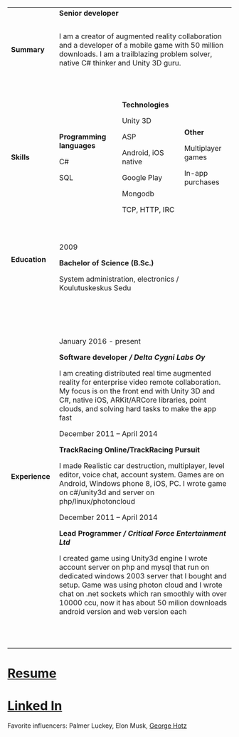 <table><tbody><tr><td>&nbsp;</td><td colspan="3"><strong>Senior developer</strong>&nbsp;</td></tr><tr><td>&nbsp;</td><td colspan="3">&nbsp;</td></tr><tr><td><strong>Summary</strong>&nbsp;</td><td colspan="3">I am a creator of augmented reality collaboration and a developer of a mobile game with 50 million downloads. I am a trailblazing problem solver, native C# thinker and Unity 3D guru.&nbsp;</td></tr><tr><td>&nbsp;</td><td colspan="3">&nbsp;</td></tr><tr><td>&nbsp;</td><td colspan="3">&nbsp;</td></tr><tr><td><strong>Skills</strong>&nbsp;</td><td><p><strong>Programming languages</strong>&nbsp;</p><p>C#&nbsp;</p><p>SQL&nbsp;</p></td><td><p><strong>Technologies</strong>&nbsp;</p><p>Unity 3D&nbsp;</p><p>ASP&nbsp;</p><p>Android, iOS native&nbsp;</p><p>Google Play&nbsp;</p><p>Mongodb&nbsp;</p><p>TCP, HTTP, IRC&nbsp;</p></td><td><p><strong>Other</strong>&nbsp;</p><p>Multiplayer games&nbsp;</p><p>In-app purchases&nbsp;</p></td></tr><tr><td>&nbsp;</td><td colspan="3">&nbsp;</td></tr><tr><td><p><strong>Education</strong>&nbsp;</p><p>&nbsp;</p><p>&nbsp;</p></td><td colspan="3"><p>2009&nbsp;</p><p><strong>Bachelor of Science (B.Sc.)</strong>&nbsp;</p><p>System administration, electronics / Koulutuskeskus Sedu&nbsp;</p><p>&nbsp;</p></td></tr><tr><td>&nbsp;</td><td colspan="3">&nbsp;</td></tr><tr><td><strong>Experience</strong>&nbsp;</td><td colspan="3"><p>January 2016 - present&nbsp;</p><p><strong>Software developer </strong><i><strong>/ Delta Cygni Labs Oy</strong></i>&nbsp;</p><p>I am creating distributed real time augmented reality for enterprise video remote collaboration. My focus is on the front end with Unity 3D and C#, native iOS, ARKit/ARCore libraries, point clouds, and solving hard tasks to make the app fast&nbsp;</p><p>December 2011 – April 2014&nbsp;</p><p><strong>TrackRacing Online/TrackRacing Pursuit</strong>&nbsp;</p><p>I made Realistic car destruction, multiplayer, level editor, voice chat, account system. Games are on Android, Windows phone 8, iOS, PC. I wrote game on c#/unity3d and server on php/linux/photoncloud&nbsp;</p><p>December 2011 – April 2014&nbsp;</p><p><strong>Lead Programmer </strong><i><strong>/ Critical Force Entertainment Ltd</strong></i>&nbsp;</p><p>I created game using Unity3d engine I wrote account server on php and mysql that run on dedicated windows 2003 server that I bought and setup. Game was using photon cloud and I wrote chat on .net sockets which ran smoothly with over 10000 ccu, now it has about 50 milion downloads android version and web version each&nbsp;</p></td></tr><tr><td>&nbsp;</td><td colspan="3">&nbsp;</td></tr><tr><td colspan="4">&nbsp;</td></tr></tbody></table>

# [Resume](https://friuns2.github.io/first%20resume.pdf)

# [Linked In](https://www.linkedin.com/in/igor-levochkin-a8733a14/)

Favorite influencers: Palmer Luckey, Elon Musk, [George Hotz](https://en.wikipedia.org/wiki/George_Hotz)

